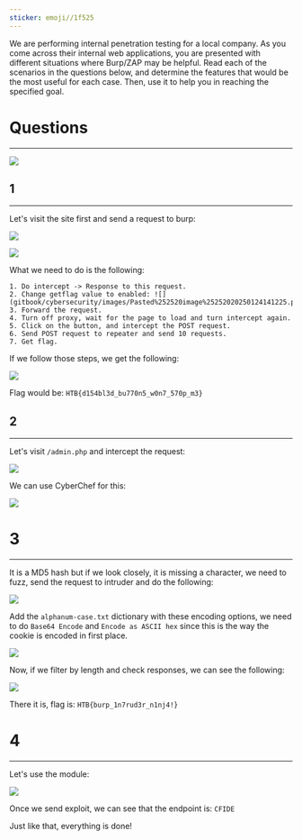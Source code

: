 ```yaml
---
sticker: emoji//1f525
---
```

We are performing internal penetration testing for a local company. As you come across their internal web applications, you are presented with different situations where Burp/ZAP may be helpful. Read each of the scenarios in the questions below, and determine the features that would be the most useful for each case. Then, use it to help you in reaching the specified goal.

# Questions
----

![](gitbook/cybersecurity/images/Pasted%252520image%25252020250124140539.png)

## 1
----

Let's visit the site first and send a request to burp:


![](gitbook/cybersecurity/images/Pasted%252520image%25252020250124140718.png)

![](gitbook/cybersecurity/images/Pasted%252520image%25252020250124141130.png)

What we need to do is the following: 

```ad-summary
1. Do intercept -> Response to this request.
2. Change getflag value to enabled: ![](gitbook/cybersecurity/images/Pasted%252520image%25252020250124141225.png)
3. Forward the request.
4. Turn off proxy, wait for the page to load and turn intercept again.
5. Click on the button, and intercept the POST request.
6. Send POST request to repeater and send 10 requests.
7. Get flag.
```

If we follow those steps, we get the following:

![](gitbook/cybersecurity/images/Pasted%252520image%25252020250124141428.png)

Flag would be: `HTB{d154bl3d_bu770n5_w0n7_570p_m3}`

## 2
----

Let's visit `/admin.php` and intercept the request:

![](gitbook/cybersecurity/images/Pasted%252520image%25252020250124141615.png)

We can use CyberChef for this:


![](gitbook/cybersecurity/images/Pasted%252520image%25252020250124141735.png)

# 3
----

It is a MD5 hash but if we look closely, it is missing a character, we need to fuzz, send the request to intruder and do the following:

![](gitbook/cybersecurity/images/Pasted%252520image%25252020250124141933.png)

Add the `alphanum-case.txt` dictionary with these encoding options, we need to do `Base64 Encode` and `Encode as ASCII hex` since this is the way the cookie is encoded in first place.


![](gitbook/cybersecurity/images/Pasted%252520image%25252020250124142952.png)


Now, if we filter by length and check responses, we can see the following:


![](gitbook/cybersecurity/images/Pasted%252520image%25252020250124143255.png)

There it is, flag is: `HTB{burp_1n7rud3r_n1nj4!}`

# 4
---

Let's use the module:

![](gitbook/cybersecurity/images/Pasted%252520image%25252020250124143624.png)

Once we send exploit, we can see that the endpoint is: `CFIDE`


Just like that, everything is done!

